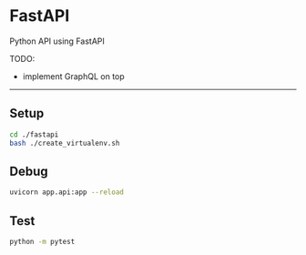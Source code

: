 # FastAPI

Python API using FastAPI

TODO: 
 - implement GraphQL on top

---

## Setup
```bash
cd ./fastapi
bash ./create_virtualenv.sh
```

## Debug
```bash
uvicorn app.api:app --reload
```


## Test
```bash
python -m pytest
```

